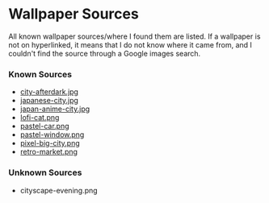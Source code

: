 # Wallpaper Sources
All known wallpaper sources/where I found them are listed. If a wallpaper is not on hyperlinked, it means that I do not know where it came from, and I couldn't find the source through a Google images search.

### Known Sources
- [city-afterdark.jpg](https://www.artstation.com/artwork/JlvJaA)
- [japanese-city.jpg](https://www.artstation.com/artwork/JlvJaA)
- [japan-anime-city.jpg](https://github.com/D3Ext/aesthetic-wallpapers)
- [lofi-cat.png](https://github.com/D3Ext/aesthetic-wallpapers)
- [pastel-car.png](https://github.com/D3Ext/aesthetic-wallpapers)
- [pastel-window.png](https://github.com/D3Ext/aesthetic-wallpapers)
- [pixel-big-city.png](https://github.com/D3Ext/aesthetic-wallpapers)
- [retro-market.png](https://github.com/D3Ext/aesthetic-wallpapers)

### Unknown Sources
- cityscape-evening.png
